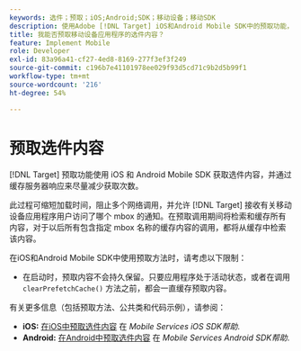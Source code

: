 ```yaml
---
keywords: 选件；预取；iOS;Android;SDK；移动设备；移动SDK
description: 使用Adobe [!DNL Target] iOS和Android Mobile SDK中的预取功能，通过缓存服务器响应来尽量减少获取选件内容的次数。
title: 我能否预取移动设备应用程序的选件内容？
feature: Implement Mobile
role: Developer
exl-id: 83a96a41-cf27-4ed8-8169-277f3ef3f249
source-git-commit: c196b7e41101978ee029f93d5cd71c9b2d5b99f1
workflow-type: tm+mt
source-wordcount: '216'
ht-degree: 54%

---
```


# 预取选件内容

[!DNL Target] 预取功能使用 iOS 和 Android Mobile SDK 获取选件内容，并通过缓存服务器响应来尽量减少获取次数。

此过程可缩短加载时间，阻止多个网络调用，并允许 [!DNL Target] 接收有关移动设备应用程序用户访问了哪个 mbox 的通知。在预取调用期间将检索和缓存所有内容，对于以后所有包含指定 mbox 名称的缓存内容的调用，都将从缓存中检索该内容。

在iOS和Android Mobile SDK中使用预取方法时，请考虑以下限制：

* 在启动时，预取内容不会持久保留。只要应用程序处于活动状态，或者在调用 `clearPrefetchCache()` 方法之前，都会一直缓存预取内容。

有关更多信息（包括预取方法、公共类和代码示例），请参阅：

* **iOS:**  [在iOS中预取选件内容](https://experienceleague.adobe.com/docs/mobile-services/ios/target-ios/c-mob-target-prefetch-ios.html) 在 *Mobile Services iOS SDK帮助*.
* **Android:**  [在Android中预取选件内容](https://experienceleague.adobe.com/docs/mobile-services/android/target-android/c-mob-target-prefetch-android.html) 在 *Mobile Services Android SDK帮助*.
